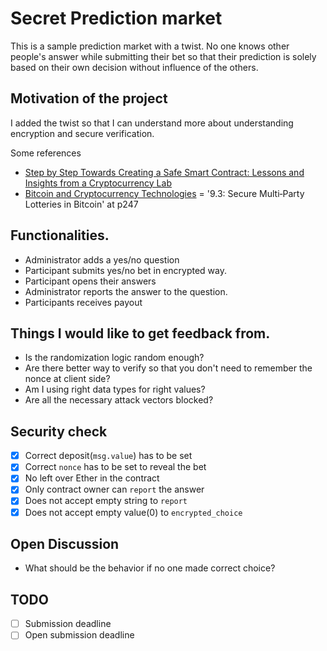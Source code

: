 # Secret Prediction market

This is a sample prediction market with a twist.
No one knows other people's answer while submitting their bet so that their prediction is solely based on their own decision without influence of the others.

## Motivation of the project

I added the twist so that I can understand more about understanding encryption and secure verification.

Some references

- [Step by Step Towards Creating a Safe Smart
Contract: Lessons and Insights from a
Cryptocurrency Lab](http://fc16.ifca.ai/bitcoin/papers/DAKMS16.pdf)
- [Bitcoin and Cryptocurrency Technologies](https://d28rh4a8wq0iu5.cloudfront.net/bitcointech/readings/princeton_bitcoin_book.pdf) = '9.3: Secure Multi‐Party Lotteries in Bitcoin' at p247

## Functionalities.

- Administrator adds a yes/no question
- Participant submits yes/no bet in encrypted way.
- Participant opens their answers
- Administrator reports the answer to the question.
- Participants receives payout

## Things I would like to get feedback from.

- Is the randomization logic random enough?
- Are there better way to verify so that you don't need to remember the nonce at client side?
- Am I using right data types for right values?
- Are all the necessary attack vectors blocked?

## Security check

- [x] Correct deposit(`msg.value`) has to be set
- [x] Correct `nonce` has to be set to reveal the bet
- [x] No left over Ether in the contract
- [x] Only contract owner can `report` the answer
- [x] Does not accept empty string to `report`
- [x] Does not accept empty value(0) to `encrypted_choice`

## Open Discussion

- What should be the behavior if no one made correct choice?

## TODO

- [ ] Submission deadline
- [ ] Open submission deadline
